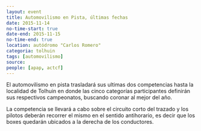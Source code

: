 ```yaml
---
layout: event 
title: Automovilismo en Pista, últimas fechas
date: 2015-11-14
no-time-start: true
date-end: 2015-11-15
no-time-end: true
location: autódromo "Carlos Romero"
categoria: tolhuin
tags: [automovilismo]
source: 
people: [apap, actcf]
---
```


El automovilismo en pista trasladará sus ultimas dos competencias hasta la localidad de Tolhuin en donde las cinco categorías participantes definirán sus respectivos campeonatos, buscando coronar al mejor del año.

La competencia se llevará a cabo sobre el circuito corto del trazado y los pilotos deberán recorrer el mismo en el sentido antihorario, es decir que los boxes quedarán ubicados a la derecha de los conductores.

